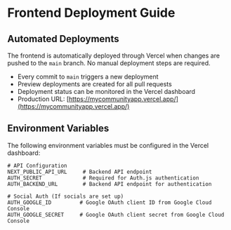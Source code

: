 # Frontend Deployment Guide

## Automated Deployments

The frontend is automatically deployed through Vercel when changes are pushed to the `main` branch. No manual deployment steps are required.

- Every commit to `main` triggers a new deployment
- Preview deployments are created for all pull requests
- Deployment status can be monitored in the Vercel dashboard
- Production URL: [https://mycommunityapp.vercel.app/](https://mycommunityapp.vercel.app/)

## Environment Variables

The following environment variables must be configured in the Vercel dashboard:

```env
# API Configuration
NEXT_PUBLIC_API_URL     # Backend API endpoint
AUTH_SECRET             # Required for Auth.js authentication
AUTH_BACKEND_URL        # Backend API endpoint for authentication

# Social Auth (If socials are set up)
AUTH_GOOGLE_ID         # Google OAuth client ID from Google Cloud Console
AUTH_GOOGLE_SECRET     # Google OAuth client secret from Google Cloud Console
```

